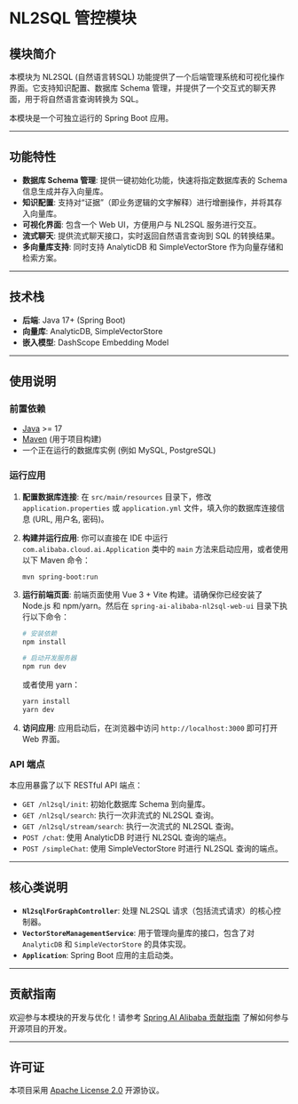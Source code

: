 # NL2SQL 管控模块

## 模块简介

本模块为 NL2SQL (自然语言转SQL) 功能提供了一个后端管理系统和可视化操作界面。它支持知识配置、数据库 Schema 管理，并提供了一个交互式的聊天界面，用于将自然语言查询转换为 SQL。

本模块是一个可独立运行的 Spring Boot 应用。

---

## 功能特性

- **数据库 Schema 管理**: 提供一键初始化功能，快速将指定数据库表的 Schema 信息生成并存入向量库。
- **知识配置**: 支持对“证据”（即业务逻辑的文字解释）进行增删操作，并将其存入向量库。
- **可视化界面**: 包含一个 Web UI，方便用户与 NL2SQL 服务进行交互。
- **流式聊天**: 提供流式聊天接口，实时返回自然语言查询到 SQL 的转换结果。
- **多向量库支持**: 同时支持 AnalyticDB 和 SimpleVectorStore 作为向量存储和检索方案。

---

## 技术栈

- **后端**: Java 17+ (Spring Boot)
- **向量库**: AnalyticDB, SimpleVectorStore
- **嵌入模型**: DashScope Embedding Model

---

## 使用说明

### 前置依赖

- [Java](https://www.oracle.com/java/technologies/javase-jdk17-downloads.html) >= 17
- [Maven](https://maven.apache.org/) (用于项目构建)
- 一个正在运行的数据库实例 (例如 MySQL, PostgreSQL)

### 运行应用

1.  **配置数据库连接**:
    在 `src/main/resources` 目录下，修改 `application.properties` 或 `application.yml` 文件，填入你的数据库连接信息 (URL, 用户名, 密码)。

2.  **构建并运行应用**:
    你可以直接在 IDE 中运行 `com.alibaba.cloud.ai.Application` 类中的 `main` 方法来启动应用，或者使用以下 Maven 命令：

    ```bash
    mvn spring-boot:run
    ```

3. **运行前端页面**:
    前端页面使用 Vue 3 + Vite 构建。请确保你已经安装了 Node.js 和 npm/yarn。然后在 `spring-ai-alibaba-nl2sql-web-ui` 目录下执行以下命令：

    ```bash
    # 安装依赖
    npm install

    # 启动开发服务器
    npm run dev
    ```

    或者使用 yarn：

    ```bash
    yarn install
    yarn dev
    ```

3.  **访问应用**:
    应用启动后，在浏览器中访问 `http://localhost:3000` 即可打开 Web 界面。

### API 端点

本应用暴露了以下 RESTful API 端点：

- `GET /nl2sql/init`: 初始化数据库 Schema 到向量库。
- `GET /nl2sql/search`: 执行一次非流式的 NL2SQL 查询。
- `GET /nl2sql/stream/search`: 执行一次流式的 NL2SQL 查询。
- `POST /chat`: 使用 AnalyticDB 时进行 NL2SQL 查询的端点。
- `POST /simpleChat`: 使用 SimpleVectorStore 时进行 NL2SQL 查询的端点。

---

## 核心类说明

- **`Nl2sqlForGraphController`**: 处理 NL2SQL 请求（包括流式请求）的核心控制器。
- **`VectorStoreManagementService`**: 用于管理向量库的接口，包含了对 `AnalyticDB` 和 `SimpleVectorStore` 的具体实现。
- **`Application`**: Spring Boot 应用的主启动类。

---

## 贡献指南

欢迎参与本模块的开发与优化！请参考 [Spring AI Alibaba 贡献指南](https://github.com/alibaba/spring-ai-alibaba/blob/main/CONTRIBUTING-zh.md) 了解如何参与开源项目的开发。

---

## 许可证

本项目采用 [Apache License 2.0](https://www.apache.org/licenses/LICENSE-2.0) 开源协议。
